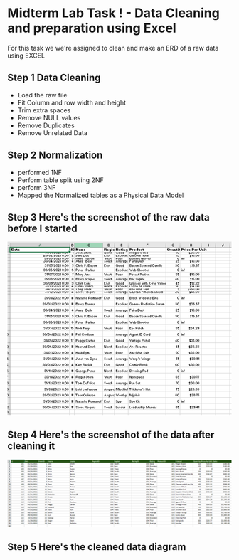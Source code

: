 # Midterm Lab Task ! - Data Cleaning and preparation using Excel
For this task we we're assigned to clean and make an ERD of a raw data using EXCEL
## Step 1 Data Cleaning 
- Load the raw file
- Fit Column and row width and height
- Trim extra spaces
- Remove NULL values
- Remove Duplicates
- Remove Unrelated Data
## Step 2 Normalization
- performed 1NF
- Perform table split using 2NF
- perform 3NF
- Mapped the Normalized tables as a Physical Data Model
## Step 3 Here's the screenshot of the raw data before I started 

![image](https://github.com/DavidLenard/EDM-David/blob/main/Images/Screenshot%202025-03-04%20134950.png)

## Step 4 Here's the screenshot of the data after cleaning it

![images](https://github.com/DavidLenard/EDM-David/blob/main/Images/Screenshot%202025-03-04%20135103.png)

## Step 5 Here's the cleaned data diagram
